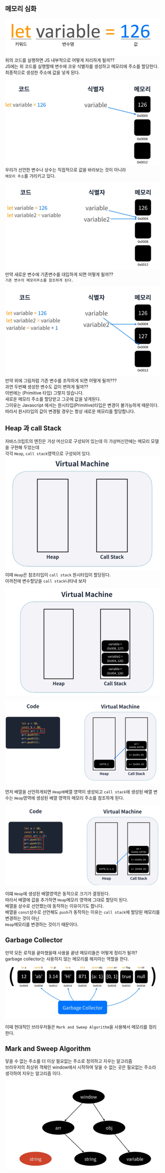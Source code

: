 ## 메모리 심화
![img](../img/0.memory.png)  
위의 코드를 실행하면 JS 내부적으로 어떻게 처리하게 될까??  
JS에는 위 코드를 실행할때 변수에 코유 식별자를 생성하고 메모리에 주소를 할당한다.  
최종적으로 생성한 주소에 값을 넣게 된다.  

![img](../img/1.memory.png)  
우리가 선언한 변수나 상수는 직접적으로 값을 바라보는 것이 아니라  
`메모리 주소`를 가리키고 있다.  

![img](../img/2.memory.png)  
만약 새로운 변수에 기존변수를 대입하게 되면 어떻게 될까??  
`기존 변수의 메모리주소를 참조하게 된다.`  

![img](../img/3.memory.png)  
만약 위에 그림처럼 기존 변수를 조작하게 되면 어떻게 될까???  
과연 두번째 생성한 변수도 값이 변하게 될까??  
이번에는 (Primitive 타입) 그렇지 않습니다.  
새로운 메모리 주소를 할당받고 그곳에 값을 넣게된다.  
그이유는 Javascript 에서는 원시타입(Primitive)타입은 변경이 불가능하게 때문이다.  
따라서 원시타입의 값이 변경될 경우는 항상 새로운 메모리를 할당합니다.  
  
## Heap 과 call Stack
자바스크립트의 엔진은 가상 머신으로 구성되어 있는데 이 가상머신안에는 메모리 모델을 구현해 두었는데  
각각 `Heap`, `call stack`영역으로 구성되어 있다.
![img](../img/0.jsvm.png)  
이때 `Heap`은 참조타입이 `call stack`  원시타입이 할당된다.  
아까전에 변수할당을 `call stack`나타내 보자  

![img](../img/1.jsvm.png)  


![img](../img/2.jsvm.png)  
  
먼저 배열을 선언하게되면 `Heap에`배열 영역이 생성되고 `call stack`에 생성된 배열 변수는 `Heap`영역에 생성된 배열 영역의 메모리 주소를 참조하게 된다.  

![img](../img/3.jsvm.png)  

이떄 `Heap`에 생성된 배열영역은 동적으로 크기가 결정된다.  
따라서 배열에 값을 추가하면 `Heap`메모리 영역에 그대로 할당이 된다.  
배열을 상수로 선언했는데 동작하는 이유이기도 합니다.  
배열을 `const`상수로 선언해도 `push`가 동작하는 이유는 `call stack`에 할당된 메모리를 변경하는 것이 아닌  
`Heap`메모리를 변경하는 것이기 때문이다.  
  
## Garbage Collector
만약 모든 로직을 끝마쳤을때 사용을 끝낸 메모리들은 어떻게 정리가 될까?  
garbage collector는 사용하지 않는 메모리를 해지아는 역할을 한다.
![img](../img/0.garbage.png)  
  
이때 현대적인 브라우저들은 `Mark and Sweep Algorithm`을 사용해서 메모리를 정리한다.  
  
## Mark and Sweep Algorithm
닿을 수 없는 주소를 더 이상 필요없는 주소로 정의하고 지우는 알고리즘  
브라우저의 최상위 객체인 window에서 시작하여 닿을 수 없는 곳은 필요없는 주소라 생각하여 지우는 알고리즘 이다.  

![img](../img/1.garbage.png)  

